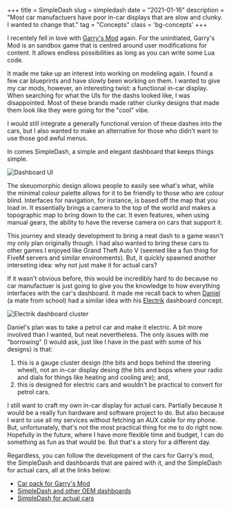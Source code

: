 +++
title = SimpleDash
slug = simpledash
date = "2021-01-16"
description = "Most car manufactuers have poor in-car displays that are slow and clunky. I wanted to change that."
tag = "Concepts"
class = 'bg-concepts'
+++

I recentely fell in love with [Garry's Mod](https://gmod.facepunch.com/) again. For the uninitiated, Garry's Mod is an sandbox game that is centred around user modifications for content. It allows endless possibilities as long as you can write some Lua code.

It made me take up an interest into working on modeling again. I found a few car blueprints and have slowly been working on them. I wanted to give my car mods, however, an interesting twist: a functional in-car display. When searching for what the UIs for the dashs looked like, I was disappointed. Most of these brands made rather clunky designs that made them look like they were going for the "cool" vibe.

I would still integrate a generally functional version of these dashes into the cars, but I also wanted to make an alternative for those who didn't want to use those god awful menus.

In comes SimpleDash, a simple and elegant dashboard that keeps things simple.

![Dashboard UI](/assets/posts/simpledash/dash_pics.png)

The skeuomorphic design allows people to easily see what's what, while the minimal colour palette allows for it to be friendly to those who are colour blind. Interfaces for navigation, for instance, is based off the map that you load in. It essentially brings a camera to the top of the world and makes a topographic map to bring down to the car. It even features, when using manual gears, the ability to have the reverse camera on cars that support it.

This journey and steady development to bring a neat dash to a game wasn't my only plan originally though. I had also wanted to bring these cars to other games I enjoyed like Grand Theft Auto V (seemed like a fun thing for FiveM servers and similar environments). But, it quickly spawned another interseting idea: why not just make it for actual cars?

If it wasn't obvious before, this would be incredibly hard to do because no car manufactuer is just going to give you the knowledge to how everything interfaces with the car's dashboard. It made me recall back to when [Daniel](https://cyckl.github.io) (a mate from school) had a similar idea with his [Electrik](https://github.com/cyckl/cyckl.github.io/blob/2020/images/electrik.svg) dashboard concept.

![Electrik dashboard cluster](/assets/posts/simpledash/electrik.svg)

Daniel's plan was to take a petrol car and make it electric. A bit more involved than I wanted, but neat nevertheless. The only issues with me "borrowing" (I would ask, just like I have in the past with some of his designs) is that:
1. this is a gauge cluster design (the bits and bops behind the steering wheel), not an in-car display desing (the bits and bops where your radio and dials for things like heating and cooling are); and,
2. this is designed for electric cars and wouldn't be practical to convert for petrol cars.

I still want to craft my own in-car display for actual cars. Partially because it would be a really fun hardware and software project to do. But also because I want to use all my services without fetching an AUX cable for my phone. But, unfortunately, that's not the most practical thing for me to do right now. Hopefully in the future, where I have more flexible time and budget, I can do something as fun as that would be. But that's a story for a different day.

Regardless, you can follow the development of the cars for Garry's mod, the SimpleDash and dashboards that are paired with it, and the SimpleDash for actual cars, all at the links below:
- [Car pack for Garry's Mod](/projects/simfphys-cars)
- [SimpleDash and other OEM dashboards](/projects/gmod-car-dashs)
- [SimpleDash for actual cars](/projects/simpledash)
